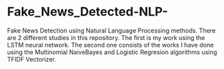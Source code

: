 # Fake_News_Detected-NLP-
 Fake News Detection using Natural Language Processing methods. There are 2 different studies in this repository. The first is my work using the LSTM neural network. The second one consists of the works I have done using the Multinomial NaiveBayes and Logistic Regresion algorithms using TFIDF Vectorizer.
